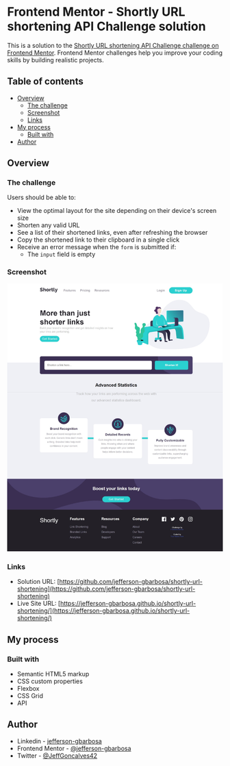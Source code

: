 # Frontend Mentor - Shortly URL shortening API Challenge solution

This is a solution to the [Shortly URL shortening API Challenge challenge on Frontend Mentor](https://www.frontendmentor.io/challenges/url-shortening-api-landing-page-2ce3ob-G). Frontend Mentor challenges help you improve your coding skills by building realistic projects. 

## Table of contents

- [Overview](#overview)
  - [The challenge](#the-challenge)
  - [Screenshot](#screenshot)
  - [Links](#links)
- [My process](#my-process)
  - [Built with](#built-with)
- [Author](#author)

## Overview

### The challenge

Users should be able to:

- View the optimal layout for the site depending on their device's screen size
- Shorten any valid URL
- See a list of their shortened links, even after refreshing the browser
- Copy the shortened link to their clipboard in a single click
- Receive an error message when the `form` is submitted if:
  - The `input` field is empty

### Screenshot

![](./images/preview-desktop-project.jpeg)
[](./images/preview-mobile-01-project.jpeg)
[](./images/preview-mobile-02-project.jpeg)
[](./images/preview-mobile-03-project.jpeg)
[](./images/preview-mobile-04-project.jpeg)

### Links

- Solution URL: [https://github.com/jefferson-gbarbosa/shortly-url-shortening](https://github.com/jefferson-gbarbosa/shortly-url-shortening)
- Live Site URL: [https://jefferson-gbarbosa.github.io/shortly-url-shortening/](https://jefferson-gbarbosa.github.io/shortly-url-shortening/)

## My process

### Built with

- Semantic HTML5 markup
- CSS custom properties
- Flexbox
- CSS Grid
- API

## Author

- Linkedin - [jefferson-gbarbosa](https://www.linkedin.com/in/jefferson-gbarbosa/)
- Frontend Mentor - [@jefferson-gbarbosa](https://www.frontendmentor.io/profile/jefferson-gbarbosa)
- Twitter - [@JeffGoncalves42](https://twitter.com/JeffGoncalves42)

